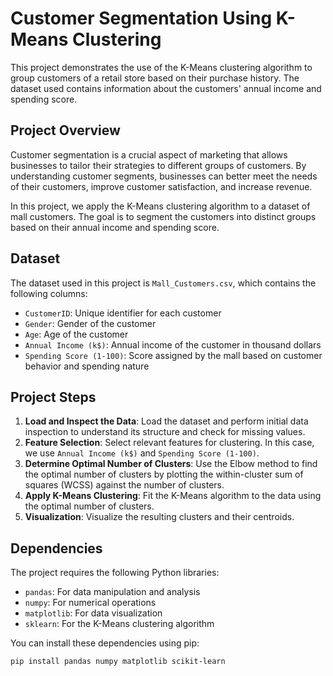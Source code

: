 # Customer Segmentation Using K-Means Clustering

This project demonstrates the use of the K-Means clustering algorithm to group customers of a retail store based on their purchase history. The dataset used contains information about the customers' annual income and spending score.

## Project Overview

Customer segmentation is a crucial aspect of marketing that allows businesses to tailor their strategies to different groups of customers. By understanding customer segments, businesses can better meet the needs of their customers, improve customer satisfaction, and increase revenue.

In this project, we apply the K-Means clustering algorithm to a dataset of mall customers. The goal is to segment the customers into distinct groups based on their annual income and spending score.

## Dataset

The dataset used in this project is `Mall_Customers.csv`, which contains the following columns:
- `CustomerID`: Unique identifier for each customer
- `Gender`: Gender of the customer
- `Age`: Age of the customer
- `Annual Income (k$)`: Annual income of the customer in thousand dollars
- `Spending Score (1-100)`: Score assigned by the mall based on customer behavior and spending nature

## Project Steps

1. **Load and Inspect the Data**: Load the dataset and perform initial data inspection to understand its structure and check for missing values.
2. **Feature Selection**: Select relevant features for clustering. In this case, we use `Annual Income (k$)` and `Spending Score (1-100)`.
3. **Determine Optimal Number of Clusters**: Use the Elbow method to find the optimal number of clusters by plotting the within-cluster sum of squares (WCSS) against the number of clusters.
4. **Apply K-Means Clustering**: Fit the K-Means algorithm to the data using the optimal number of clusters.
5. **Visualization**: Visualize the resulting clusters and their centroids.

## Dependencies

The project requires the following Python libraries:
- `pandas`: For data manipulation and analysis
- `numpy`: For numerical operations
- `matplotlib`: For data visualization
- `sklearn`: For the K-Means clustering algorithm

You can install these dependencies using pip:

```bash
pip install pandas numpy matplotlib scikit-learn
